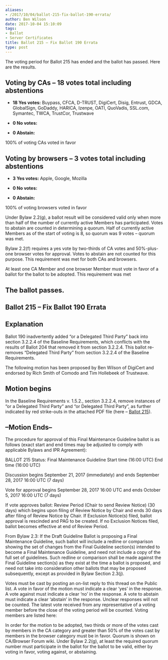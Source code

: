 ```yaml
---
aliases:
- /2017/10/04/ballot-215-fix-ballot-190-errata/
author: Ben Wilson
date: 2017-10-04 15:10:09
tags:
- Ballot
- Server Certificates
title: Ballot 215 – Fix Ballot 190 Errata
type: post
---
```


The voting period for Ballot 215 has ended and the ballot has passed. Here are the results.

## Voting by CAs – 18 votes total including abstentions

- **18 Yes votes:** Buypass, CFCA, D-TRUST, DigiCert, Disig, Entrust, GDCA, GlobalSign, GoDaddy, HARICA, Izenpe, OATI, QuoVadis, SSL.com, Symantec, TWCA, TrustCor, Trustwave

- **0 No votes:**

- **0 Abstain:**

100% of voting CAs voted in favor

## Voting by browsers – 3 votes total including abstentions

- **3 Yes votes:** Apple, Google, Mozilla

- **0 No votes:**

- **0 Abstain:**

100% of voting browsers voted in favor

Under Bylaw 2.2(g), a ballot result will be considered valid only when more than half of the number of currently active Members has participated. Votes to abstain are counted in determining a quorum. Half of currently active Members as of the start of voting is 8, so quorum was 9 votes – quorum was met.

Bylaw 2.2(f) requires a yes vote by two-thirds of CA votes and 50%-plus-one browser votes for approval. Votes to abstain are not counted for this purpose. This requirement was met for both CAs and browsers.

At least one CA Member and one browser Member must vote in favor of a ballot for the ballot to be adopted. This requirement was met

## The ballot passes.

## Ballot 215 – Fix Ballot 190 Errata

## Explanation

Ballot 190 inadvertently added “or a Delegated Third Party” back into section 3.2.2.4 of the Baseline Requirements, which conflicts with the results of Ballot 204 that removed it from section 3.2.2.4. This ballot re-removes “Delegated Third Party” from section 3.2.2.4 of the Baseline Requirements.

The following motion has been proposed by Ben Wilson of DigiCert and endorsed by Rich Smith of Comodo and Tim Hollebeek of Trustwave.

## Motion begins

In the Baseline Requirements v. 1.5.2., section 3.2.2.4, remove instances of “or a Delegated Third Party” and “or Delegated Third Party”, as further indicated by red strike-outs in the attached PDF file (here – [Ballot 215][1]).

## –Motion Ends–

The procedure for approval of this Final Maintenance Guideline ballot is as follows (exact start and end times may be adjusted to comply with applicable Bylaws and IPR Agreement):

BALLOT 215 Status: Final Maintenance Guideline Start time (16:00 UTC) End time (16:00 UTC)

Discussion begins September 21, 2017 (immediately) and ends September 28, 2017 16:00 UTC (7 days)

Vote for approval begins September 28, 2017 16:00 UTC and ends October 5, 2017 16:00 UTC (7 days)

If vote approves ballot: Review Period (Chair to send Review Notice) (30 days) which begins upon filing of Review Notice by Chair and ends 30 days after filing of Review Notice by Chair. If Exclusion Notice(s) filed, ballot approval is rescinded and PAG to be created. If no Exclusion Notices filed, ballot becomes effective at end of Review Period.

From Bylaw 2.3: If the Draft Guideline Ballot is proposing a Final Maintenance Guideline, such ballot will include a redline or comparison showing the set of changes from the Final Guideline section(s) intended to become a Final Maintenance Guideline, and need not include a copy of the full set of guidelines. Such redline or comparison shall be made against the Final Guideline section(s) as they exist at the time a ballot is proposed, and need not take into consideration other ballots that may be proposed subsequently, except as provided in Bylaw Section 2.3(j).

Votes must be cast by posting an on-list reply to this thread on the Public list. A vote in favor of the motion must indicate a clear ‘yes’ in the response. A vote against must indicate a clear ‘no’ in the response. A vote to abstain must indicate a clear ‘abstain’ in the response. Unclear responses will not be counted. The latest vote received from any representative of a voting member before the close of the voting period will be counted. Voting members are listed here:

In order for the motion to be adopted, two thirds or more of the votes cast by members in the CA category and greater than 50% of the votes cast by members in the browser category must be in favor. Quorum is shown on CA/Browser Forum wiki. Under Bylaw 2.2(g), at least the required quorum number must participate in the ballot for the ballot to be valid, either by voting in favor, voting against, or abstaining.

[1]: /uploads/Ballot-215.pdf